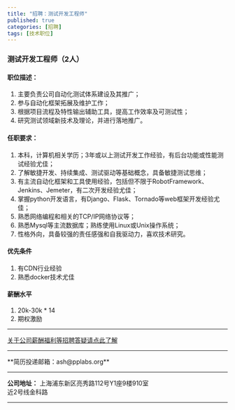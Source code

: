 ```yaml
---
title: "招聘：测试开发工程师"
published: true
categories: [招聘]
tags: [技术职位]
---
```


### 测试开发工程师（2人）
#### 职位描述：
1.	主要负责公司自动化测试体系建设及其推广；
2.	参与自动化框架拓展及维护工作；
3.	根据项目流程及特性输出辅助工具，提高工作效率及可测试性；
4.	研究测试领域新技术及理论，并进行落地推广。

#### 任职要求：
1.	本科，计算机相关学历；3年或以上测试开发工作经验，有后台功能或性能测试经验尤佳；
2.	了解敏捷开发、持续集成、测试驱动等基础概念，具备敏捷测试思维；
3.	有主流自动化框架和工具使用经验，包括但不限于RobotFramework、Jenkins、Jemeter，有二次开发经验尤佳；
4.	掌握python开发语言，有Django、Flask、Tornado等web框架开发经验尤佳；
5.	熟悉网络编程和相关的TCP/IP网络协议等；
6.	熟悉Mysql等主流数据库；熟练使用Linux或Unix操作系统；
7.	性格外向，具备较强的责任感强和自我驱动力，喜欢技术研究。



#### 优先条件
  1. 有CDN行业经验
  2. 熟悉docker技术尤佳

#### 薪酬水平
  1. 20k-30k * 14
  2. 期权激励
  <hr>

  [关于公司薪酬福利等招聘答疑请点此了解](http://www.ashma.info/2019/03/01/Q&A-of-hiring/)

  <hr>
**简历投递邮箱：ash@pplabs.org**
<hr/>

**公司地址：** 上海浦东新区亮秀路112号Y1座9楼910室<br/>
近2号线金科路<br/>

<hr>
